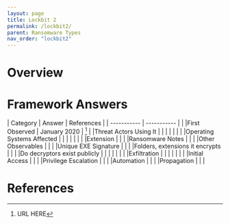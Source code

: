 ```yaml
---
layout: page
title: Lockbit 2
permalink: /lockbit2/
parent: Ransomware Types
nav_order: "lockbit2"
---
```


# Overview

# Framework Answers

| Category | Answer | References | 
| ----------- | ----------- | | 
|First Observed | January 2020 | [^1] |
|Threat Actors Using It | | |
| | | |
|Operating Systems Affected | | |
| | | |
|Extension | | |
|Ransomware Notes | | |
|Other Observables | | |
|Unique EXE Signature | | |
|Folders, extensions it encrypts | | |
|Do decryptors exist publicly | | |
| | | |
|Exfiltration | | |
| | | |
|Initial Access | |  |
|Privilege Escalation | | |
|Automation | | |
|Propagation | | |


# References

[^1]: URL HERE




